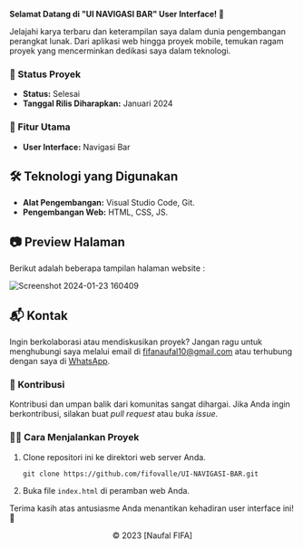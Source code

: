 **Selamat Datang di "UI NAVIGASI BAR" User Interface! 🚀**

Jelajahi karya terbaru dan keterampilan saya dalam dunia pengembangan perangkat lunak. Dari aplikasi web hingga proyek mobile, temukan ragam proyek yang mencerminkan dedikasi saya dalam teknologi.

### 🚧 Status Proyek

- **Status:** Selesai
- **Tanggal Rilis Diharapkan:** Januari 2024

### 🚀 Fitur Utama

- **User Interface:** Navigasi Bar

## 🛠️ Teknologi yang Digunakan

- **Alat Pengembangan:** Visual Studio Code, Git.
- **Pengembangan Web:** HTML, CSS, JS.

## 📷 Preview Halaman

Berikut adalah beberapa tampilan halaman website :

![Screenshot 2024-01-23 160409](https://github.com/fifovalle/UI-NAVIGASI-BAR/assets/90078068/b9bac2f7-ceb1-412e-a772-0b5837a33965)

## 📬 Kontak

Ingin berkolaborasi atau mendiskusikan proyek? Jangan ragu untuk menghubungi saya melalui email di [fifanaufal10@gmail.com](mailto:fifanaufal10@gmail.com) atau terhubung dengan saya di [WhatsApp](https://wa.me/+6282318334287).

### 🙏 Kontribusi

Kontribusi dan umpan balik dari komunitas sangat dihargai. Jika Anda ingin berkontribusi, silakan buat _pull request_ atau buka _issue_.

### 👨‍💻 Cara Menjalankan Proyek

1. Clone repositori ini ke direktori web server Anda.

   ```
   git clone https://github.com/fifovalle/UI-NAVIGASI-BAR.git
   ```

2. Buka file `index.html` di peramban web Anda.

Terima kasih atas antusiasme Anda menantikan kehadiran user interface ini! 🙌

<div align="center">
  &copy; 2023 [Naufal FIFA]
</div>
